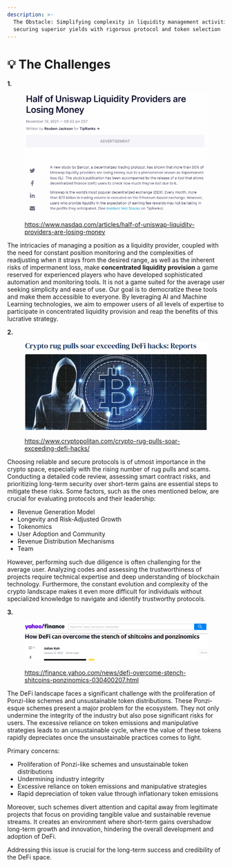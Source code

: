 ```yaml
---
description: >-
  The Obstacle: Simplifying complexity in liquidity management activities,
  securing superior yields with rigorous protocol and token selection
---
```


# 💡 The Challenges

**1.**

<figure><img src="../.gitbook/assets/image (4) (1) (1).png" alt=""><figcaption><p>  <a href="https://www.nasdaq.com/articles/half-of-uniswap-liquidity-providers-are-losing-money">https://www.nasdaq.com/articles/half-of-uniswap-liquidity-providers-are-losing-money</a>  </p></figcaption></figure>

The intricacies of managing a position as a liquidity provider, coupled with the need for constant position monitoring and the complexities of readjusting when it strays from the desired range, as well as the inherent risks of impermanent loss, make **concentrated liquidity provision** a game reserved for experienced players who have developed sophisticated automation and monitoring tools. It is not a game suited for the average user seeking simplicity and ease of use. Our goal is to democratize these tools and make them accessible to everyone. By leveraging AI and Machine Learning technologies, we aim to empower users of all levels of expertise to participate in concentrated liquidity provision and reap the benefits of this lucrative strategy.

**2.**

<figure><img src="../.gitbook/assets/image (5) (1) (1).png" alt=""><figcaption><p> <a href="https://www.cryptopolitan.com/crypto-rug-pulls-soar-exceeding-defi-hacks/">https://www.cryptopolitan.com/crypto-rug-pulls-soar-exceeding-defi-hacks/</a></p></figcaption></figure>

Choosing reliable and secure protocols is of utmost importance in the crypto space, especially with the rising number of rug pulls and scams. Conducting a detailed code review, assessing smart contract risks, and prioritizing long-term security over short-term gains are essential steps to mitigate these risks. Some factors, such as the ones mentioned below, are crucial for evaluating protocols and their leadership:

* Revenue Generation Model
* Longevity and Risk-Adjusted Growth
* Tokenomics
* User Adoption and Community
* Revenue Distribution Mechanisms
* Team

However, performing such due diligence is often challenging for the average user. Analyzing codes and assessing the trustworthiness of projects require technical expertise and deep understanding of blockchain technology. Furthermore, the constant evolution and complexity of the crypto landscape makes it even more difficult for individuals without specialized knowledge to navigate and identify trustworthy protocols.

**3.**

<figure><img src="../.gitbook/assets/image (2) (1) (1) (1).png" alt=""><figcaption><p><a href="https://finance.yahoo.com/news/defi-overcome-stench-shitcoins-ponzinomics-030400207.html">https://finance.yahoo.com/news/defi-overcome-stench-shitcoins-ponzinomics-030400207.html</a></p></figcaption></figure>

The DeFi landscape faces a significant challenge with the proliferation of Ponzi-like schemes and unsustainable token distributions. These Ponzi-esque schemes present a major problem for the ecosystem. They not only undermine the integrity of the industry but also pose significant risks for users. The excessive reliance on token emissions and manipulative strategies leads to an unsustainable cycle, where the value of these tokens rapidly depreciates once the unsustainable practices comes to light.&#x20;

Primary concerns:

* Proliferation of Ponzi-like schemes and unsustainable token distributions
* Undermining industry integrity
* Excessive reliance on token emissions and manipulative strategies
* Rapid depreciation of token value through inflationary token emissions

Moreover, such schemes divert attention and capital away from legitimate projects that focus on providing tangible value and sustainable revenue streams. It creates an environment where short-term gains overshadow long-term growth and innovation, hindering the overall development and adoption of DeFi.

Addressing this issue is crucial for the long-term success and credibility of the DeFi space.
